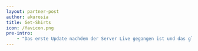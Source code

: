 ```yaml
---
layout: partner-post
author: akurosia
title: Get-Shirts
icon: /favicon.png
pre-intro:
    - "Das erste Update nachdem der Server Live gegangen ist und das gleich am Tag darauf."
---
```

